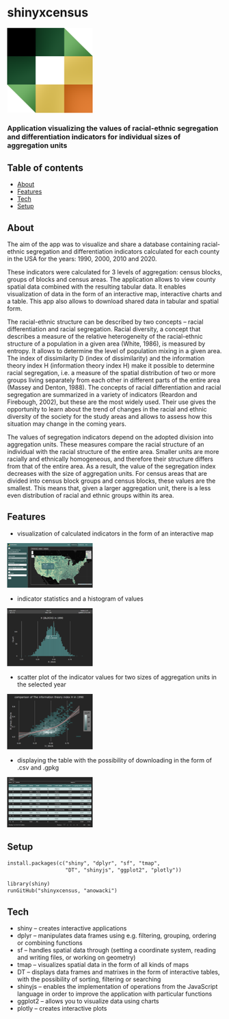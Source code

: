 # shinyxcensus
<img src="./images/logo_5.png" width="200">

### Application visualizing the values of racial-ethnic segregation and differentiation indicators for individual sizes of aggregation units

## Table of contents
* [About](#about)
* [Features](#features)
* [Tech](#tech)
* [Setup](#setup)

## About
The aim of the app was to visualize and share a database containing racial-ethnic segregation and differentiation indicators calculated for each county in the USA 
for the years: 1990, 2000, 2010 and 2020.

These indicators were calculated for 3 levels of aggregation: census blocks, groups of blocks and census areas. The application allows to view county spatial data 
combined with the resulting tabular data. It enables visualization of data in the form of an interactive map, interactive charts and a table. This app also allows 
to download shared data in tabular and spatial form.

The racial-ethnic structure can be described by two concepts – racial differentiation and racial segregation. Racial diversity, a concept that describes a measure 
of the relative heterogeneity of the racial-ethnic structure of a population in a given area (White, 1986), is measured by entropy. It allows to determine the level
of population mixing in a given area. The index of dissimilarity D (index of dissimilarity) and the information theory index H (information theory index H) make it 
possible to determine racial segregation, i.e. a measure of the spatial distribution of two or more groups living separately from each other in different parts of the 
entire area (Massey and Denton, 1988). The concepts of racial differentiation and racial segregation are summarized in a variety of indicators (Reardon and Firebough, 
2002), but these are the most widely used. Their use gives the opportunity to learn about the trend of changes in the racial and ethnic diversity of the society for 
the study areas and allows to assess how this situation may change in the coming years.

The values of segregation indicators depend on the adopted division into aggregation units. These measures compare the racial structure of an individual with the 
racial structure of the entire area. Smaller units are more racially and ethnically homogeneous, and therefore their structure differs from that of the entire area. 
As a result, the value of the segregation index decreases with the size of aggregation units. For census areas that are divided into census block groups and census 
blocks, these values are the smallest. This means that, given a larger aggregation unit, there is a less even distribution of racial and ethnic groups within its 
area.

## Features
* visualization of calculated indicators in the form of an interactive map

<img src="./images/shiny_panel_mapy.png" width="200">

* indicator statistics and a histogram of values

<img src="./images/panel_statystyk.png" width="200">

* scatter plot of the indicator values for two sizes of aggregation units in the selected year

<img src="./images/panel_rozrzutu.png" width="200">

* displaying the table with the possibility of downloading in the form of .csv and .gpkg

<img src="./images/panel_pobierania.png" width="200">

## Setup

```
install.packages(c("shiny", "dplyr", "sf", "tmap", 
                   "DT", "shinyjs", "ggplot2", "plotly"))
                   
library(shiny)
runGitHub("shinyxcensus, "anowacki")
```

## Tech

* shiny – creates interactive applications
* dplyr – manipulates data frames using e.g. filtering, grouping, ordering or combining functions
* sf – handles spatial data through (setting a coordinate system, reading and writing files, or working on geometry)
* tmap – visualizes spatial data in the form of all kinds of maps
* DT – displays data frames and matrixes in the form of interactive tables, with the possibility of sorting, filtering or searching
* shinyjs – enables the implementation of operations from the JavaScript language in order to improve the application with particular functions
* ggplot2 – allows you to visualize data using charts
* plotly – creates interactive plots


